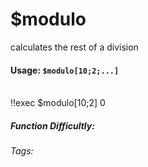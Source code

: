 # $modulo
calculates the rest of a division

#### Usage: `$modulo[10;2;...]`
<br/>
<discord-messages>
	<discord-message :bot="false" role-color="#ffcc9a" author="Member">
		!!exec $modulo[10;2]
	</discord-message>
	<discord-message :bot="true" role-color="#0099ff" author="Custom Command" avatar="https://media.discordapp.net/avatars/725721249652670555/781224f90c3b841ba5b40678e032f74a.webp">
		0
	</discord-message>
</discord-messages>

##### Function Difficultly: <Badge type="tip" text="Easy" vertical="middle" /> 
###### Tags: <Badge type="tip" text="Maths" vertical="middle" /> <Badge type="tip" text="Calculate" vertical="middle" /> <Badge type="tip" text="modulo" vertical="middle" /> <Badge type="tip" text="/" vertical="middle" />